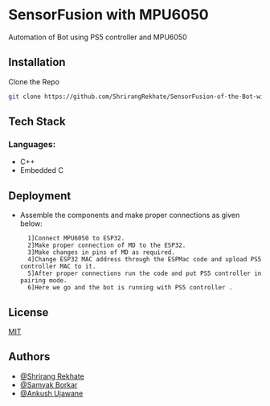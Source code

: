 
# SensorFusion with MPU6050

Automation of Bot using PS5 controller and MPU6050


## Installation

Clone the Repo
```bash
git clone https://github.com/ShrirangRekhate/SensorFusion-of-the-Bot-with-MPU6050.git
```
    
## Tech Stack

### Languages:
- C++
- Embedded C
## Deployment

- Assemble the components and make proper connections as given below:

        1]Connect MPU6050 to ESP32.
        2]Make proper connection of MD to the ESP32.
        3]Make changes in pins of MD as required.
        4]Change ESP32 MAC address through the ESPMac code and upload PS5 controller MAC to it.
        5]After proper connections run the code and put PS5 controller in pairing mode.
        6]Here we go and the bot is running with PS5 controller .
    



## License

[MIT](https://choosealicense.com/licenses/mit/)


## Authors

- [@Shrirang Rekhate](https://github.com/ShrirangRekhate)
- [@Samyak Borkar](https://github.com/Samyakborkar07)
- [@Ankush Ujawane](https://github.com/Ankush-321)

